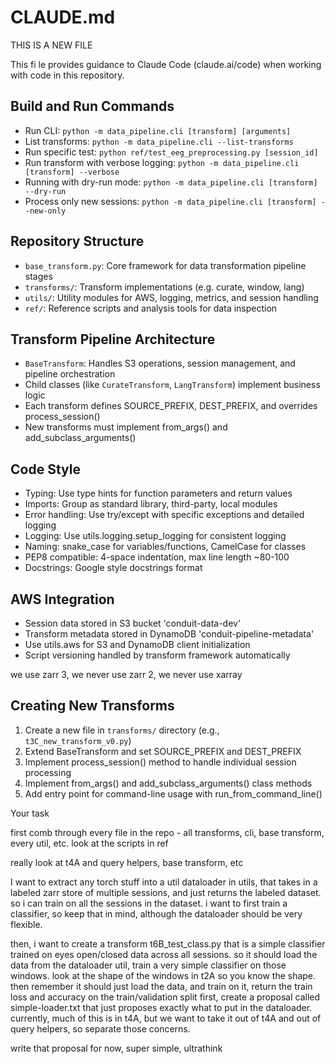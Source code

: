 # CLAUDE.md
THIS IS A NEW FILE

This fi	le provides guidance to Claude Code (claude.ai/code) when working with code in this repository.

## Build and Run Commands
- Run CLI: `python -m data_pipeline.cli [transform] [arguments]`
- List transforms: `python -m data_pipeline.cli --list-transforms`
- Run specific test: `python ref/test_eeg_preprocessing.py [session_id]`
- Run transform with verbose logging: `python -m data_pipeline.cli [transform] --verbose`
- Running with dry-run mode: `python -m data_pipeline.cli [transform] --dry-run`
- Process only new sessions: `python -m data_pipeline.cli [transform] --new-only`

## Repository Structure
- `base_transform.py`: Core framework for data transformation pipeline stages
- `transforms/`: Transform implementations (e.g. curate, window, lang)
- `utils/`: Utility modules for AWS, logging, metrics, and session handling
- `ref/`: Reference scripts and analysis tools for data inspection

## Transform Pipeline Architecture
- `BaseTransform`: Handles S3 operations, session management, and pipeline orchestration
- Child classes (like `CurateTransform`, `LangTransform`) implement business logic
- Each transform defines SOURCE_PREFIX, DEST_PREFIX, and overrides process_session()
- New transforms must implement from_args() and add_subclass_arguments()

## Code Style
- Typing: Use type hints for function parameters and return values
- Imports: Group as standard library, third-party, local modules
- Error handling: Use try/except with specific exceptions and detailed logging
- Logging: Use utils.logging.setup_logging for consistent logging
- Naming: snake_case for variables/functions, CamelCase for classes
- PEP8 compatible: 4-space indentation, max line length ~80-100
- Docstrings: Google style docstrings format

## AWS Integration
- Session data stored in S3 bucket 'conduit-data-dev'
- Transform metadata stored in DynamoDB 'conduit-pipeline-metadata'
- Use utils.aws for S3 and DynamoDB client initialization
- Script versioning handled by transform framework automatically

we use zarr 3, we never use zarr 2, we never use xarray

## Creating New Transforms
1. Create a new file in `transforms/` directory (e.g., `t3C_new_transform_v0.py`)
2. Extend BaseTransform and set SOURCE_PREFIX and DEST_PREFIX
3. Implement process_session() method to handle individual session processing
4. Implement from_args() and add_subclass_arguments() class methods
5. Add entry point for command-line usage with run_from_command_line()


Your task

first comb through every file in the repo - all transforms, cli, base transform, every util, etc. look at the scripts in ref


really look at t4A and query helpers, base transform, etc

I want to extract any torch stuff into a util dataloader in utils, that takes in a labeled zarr store of multiple sessions, and just returns the labeled dataset. so i can train on all the sessions in the dataset. i want to first train a classifier, so keep that in mind, although the dataloader should be very flexible.

then, i want to create a transform t6B_test_class.py
that is a simple classifier trained on eyes open/closed data across all sessions. so it should load the data from the dataloader util, train a very simple classifier on those windows. look at the shape of the windows in t2A so you know the shape. then remember it should just load the data, and train on it, return the train loss and accuracy on the train/validation split
first, create a proposal called simple-loader.txt that just proposes exactly what to put in the dataloader. currently, much of this is in t4A, but we want to take it out of t4A and out of query helpers, so separate those concerns.

write that proposal for now, super simple, ultrathink

